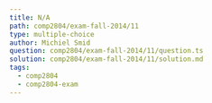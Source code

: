 ```yaml
---
title: N/A
path: comp2804/exam-fall-2014/11
type: multiple-choice
author: Michiel Smid
question: comp2804/exam-fall-2014/11/question.ts
solution: comp2804/exam-fall-2014/11/solution.md
tags:
  - comp2804
  - comp2804-exam
---
```


